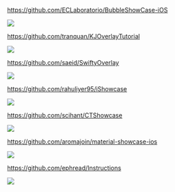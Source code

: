 https://github.com/ECLaboratorio/BubbleShowCase-iOS

![](https://github.com/ECLaboratorio/BubbleShowCase-iOS/raw/master/resources/example-of-usage.gif)

https://github.com/tranquan/KJOverlayTutorial

![](https://github.com/tranquan/KJOverlayTutorial/raw/master/Screenshots/screen2.png)

https://github.com/saeid/SwiftyOverlay

![](https://cloud.githubusercontent.com/assets/9967486/21859393/a6fbe282-d841-11e6-9271-e0e9e9c6bb6c.gif)

https://github.com/rahuliyer95/iShowcase

![](https://github.com/rahuliyer95/iShowcase/raw/master/assets/3.png)

https://github.com/scihant/CTShowcase

![](https://camo.githubusercontent.com/1f1c1114ceffc9c95a82e9ec7a6189f9710ecc68/68747470733a2f2f73332e616d617a6f6e6177732e636f6d2f74656b2d66696c65732f7374617469632e706e67)

https://github.com/aromajoin/material-showcase-ios

![](https://github.com/aromajoin/material-showcase-ios/raw/master/art/demo2.png)

https://github.com/ephread/Instructions

![](https://camo.githubusercontent.com/c58fa9cc3aac6141a31a6d9c77b48e40ae39351cd6311af55eb956ad9156f07a/68747470733a2f2f692e696d6775722e636f6d2f5a5942515174742e676966)
